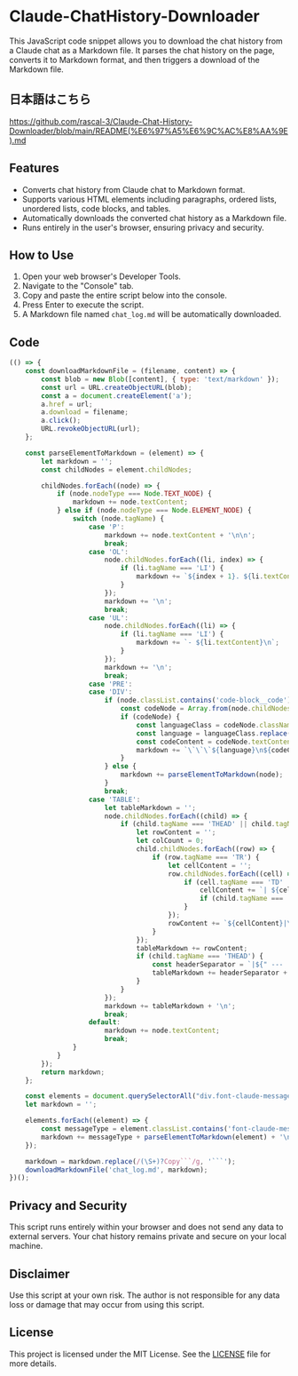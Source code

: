 # Claude-ChatHistory-Downloader

This JavaScript code snippet allows you to download the chat history from a Claude chat as a Markdown file. It parses the chat history on the page, converts it to Markdown format, and then triggers a download of the Markdown file.

## 日本語はこちら
https://github.com/rascal-3/Claude-Chat-History-Downloader/blob/main/README(%E6%97%A5%E6%9C%AC%E8%AA%9E).md

## Features

- Converts chat history from Claude chat to Markdown format.
- Supports various HTML elements including paragraphs, ordered lists, unordered lists, code blocks, and tables.
- Automatically downloads the converted chat history as a Markdown file.
- Runs entirely in the user's browser, ensuring privacy and security.

## How to Use

1. Open your web browser's Developer Tools.
2. Navigate to the "Console" tab.
3. Copy and paste the entire script below into the console.
4. Press Enter to execute the script.
5. A Markdown file named `chat_log.md` will be automatically downloaded.

## Code

```javascript
(() => {
    const downloadMarkdownFile = (filename, content) => {
        const blob = new Blob([content], { type: 'text/markdown' });
        const url = URL.createObjectURL(blob);
        const a = document.createElement('a');
        a.href = url;
        a.download = filename;
        a.click();
        URL.revokeObjectURL(url);
    };

    const parseElementToMarkdown = (element) => {
        let markdown = '';
        const childNodes = element.childNodes;

        childNodes.forEach((node) => {
            if (node.nodeType === Node.TEXT_NODE) {
                markdown += node.textContent;
            } else if (node.nodeType === Node.ELEMENT_NODE) {
                switch (node.tagName) {
                    case 'P':
                        markdown += node.textContent + '\n\n';
                        break;
                    case 'OL':
                        node.childNodes.forEach((li, index) => {
                            if (li.tagName === 'LI') {
                                markdown += `${index + 1}. ${li.textContent}\n`;
                            }
                        });
                        markdown += '\n';
                        break;
                    case 'UL':
                        node.childNodes.forEach((li) => {
                            if (li.tagName === 'LI') {
                                markdown += `- ${li.textContent}\n`;
                            }
                        });
                        markdown += '\n';
                        break;
                    case 'PRE':
                    case 'DIV':
                        if (node.classList.contains('code-block__code')) {
                            const codeNode = Array.from(node.childNodes).find(child => child.tagName === 'CODE');
                            if (codeNode) {
                                const languageClass = codeNode.className || '';
                                const language = languageClass.replace('language-', '');
                                const codeContent = codeNode.textContent.trim();
                                markdown += `\`\`\`${language}\n${codeContent}\n\`\`\`\n`;
                            }
                        } else {
                            markdown += parseElementToMarkdown(node);
                        }
                        break;
                    case 'TABLE':
                        let tableMarkdown = '';
                        node.childNodes.forEach((child) => {
                            if (child.tagName === 'THEAD' || child.tagName === 'TBODY') {
                                let rowContent = '';
                                let colCount = 0;
                                child.childNodes.forEach((row) => {
                                    if (row.tagName === 'TR') {
                                        let cellContent = '';
                                        row.childNodes.forEach((cell) => {
                                            if (cell.tagName === 'TD' || cell.tagName === 'TH') {
                                                cellContent += `| ${cell.textContent} `;
                                                if (child.tagName === 'THEAD') colCount++;
                                            }
                                        });
                                        rowContent += `${cellContent}|\n`;
                                    }
                                });
                                tableMarkdown += rowContent;
                                if (child.tagName === 'THEAD') {
                                    const headerSeparator = `|${" --- |".repeat(colCount)}`;
                                    tableMarkdown += headerSeparator + '\n';
                                }
                            }
                        });
                        markdown += tableMarkdown + '\n';
                        break;
                    default:
                        markdown += node.textContent;
                        break;
                }
            }
        });
        return markdown;
    };

    const elements = document.querySelectorAll("div.font-claude-message, div.font-user-message");
    let markdown = '';

    elements.forEach((element) => {
        const messageType = element.classList.contains('font-claude-message') ? '_Claude_:\n' : '_Prompt_:\n';
        markdown += messageType + parseElementToMarkdown(element) + '\n\n';
    });

    markdown = markdown.replace(/(\S+)?Copy```/g, '```');
    downloadMarkdownFile('chat_log.md', markdown);
})();
```

## Privacy and Security

This script runs entirely within your browser and does not send any data to external servers. Your chat history remains private and secure on your local machine.

## Disclaimer

Use this script at your own risk. The author is not responsible for any data loss or damage that may occur from using this script.

## License

This project is licensed under the MIT License. See the [LICENSE](LICENSE) file for more details.
